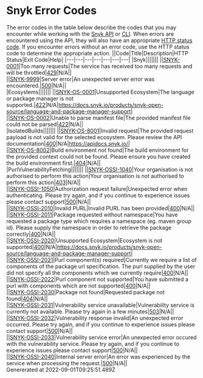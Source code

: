 # Snyk Error Codes
  The error codes in the table below describe the codes that you may encounter while working with the [Snyk API](../snyk-api-info/README.md) or [CLI](../snyk-cli/README.md). When errors are encountered using the API, they will also have an appropriate [HTTP status code](https://en.wikipedia.org/wiki/List_of_HTTP_status_codes). If you encounter errors without an error code, use the HTTP status code to determine the appropriate action.
  ||Code|Title|Description|HTTP Status|Exit Code|Help|
  |---|---|---|---|---|---|---|
|Snyk|||||||
||[SNYK-0001](#snyk-0001)|Too many requests|The service has received too many requests and will be throttled|[429](https://developer.mozilla.org/en-US/docs/Web/HTTP/Status/429)|N/A||    
||[SNYK-9999](#snyk-9999)|Server error|An unexpected server error was encountered.|[500](https://developer.mozilla.org/en-US/docs/Web/HTTP/Status/500)|N/A||    
|Ecosystems|||||||
||[SNYK-OS-0001](#snyk-os-0001)|Unsupported Ecosystem|The language or package manager is not supported.|[422](https://developer.mozilla.org/en-US/docs/Web/HTTP/Status/422)|N/A|https://docs.snyk.io/products/snyk-open-source/language-and-package-manager-support|    
||[SNYK-OS-0002](#snyk-os-0002)|Unable to parse manifest file|The provided manifest file could not be parsed|[422](https://developer.mozilla.org/en-US/docs/Web/HTTP/Status/422)|N/A||    
|IsolatedBuilds|||||||
||[SNYK-OS-8001](#snyk-os-8001)|Invalid request|The provided request payload is not valid for the selected ecosystem. Please review the API documentation|[400](https://developer.mozilla.org/en-US/docs/Web/HTTP/Status/400)|N/A|https://apidocs.snyk.io/|    
||[SNYK-OS-8002](#snyk-os-8002)|Build environment not found|The build environment for the provided context could not be found. Please ensure you have created the build environment first.|[404](https://developer.mozilla.org/en-US/docs/Web/HTTP/Status/404)|N/A||    
|PurlVulnerabilityFetching|||||||
||[SNYK-OSSI-1040](#snyk-ossi-1040)|Your organisation is not authorised to perform this action|Your organisation is not authorised to perform this action|[403](https://developer.mozilla.org/en-US/docs/Web/HTTP/Status/403)|N/A||    
||[SNYK-OSSI-1050](#snyk-ossi-1050)|Authorization request failure|Unexpected error when authenticating. Please try again, and if you continue to experience issues please contact support|[500](https://developer.mozilla.org/en-US/docs/Web/HTTP/Status/500)|N/A||    
||[SNYK-OSSI-2010](#snyk-ossi-2010)|Invalid PURL|Invalid PURL has been provided|[400](https://developer.mozilla.org/en-US/docs/Web/HTTP/Status/400)|N/A||    
||[SNYK-OSSI-2011](#snyk-ossi-2011)|Package requested without namespace|You have requested a package type which requires a namespace (eg. maven group id). Please supply the namespace in order to retrieve the package correctly|[400](https://developer.mozilla.org/en-US/docs/Web/HTTP/Status/400)|N/A||    
||[SNYK-OSSI-2020](#snyk-ossi-2020)|Unsupported Ecosystem|Ecosystem is not supported|[400](https://developer.mozilla.org/en-US/docs/Web/HTTP/Status/400)|N/A|https://docs.snyk.io/products/snyk-open-source/language-and-package-manager-support|    
||[SNYK-OSSI-2021](#snyk-ossi-2021)|Purl component(s) required|Currently we require a list of components of the package url specification. The purl supplied by the user did not specify all the components which we currently require|[400](https://developer.mozilla.org/en-US/docs/Web/HTTP/Status/400)|N/A||    
||[SNYK-OSSI-2022](#snyk-ossi-2022)|Purl component not supported|You have submitted a purl with components which are not supported|[400](https://developer.mozilla.org/en-US/docs/Web/HTTP/Status/400)|N/A||    
||[SNYK-OSSI-2030](#snyk-ossi-2030)|Package not found|Requested package not found|[404](https://developer.mozilla.org/en-US/docs/Web/HTTP/Status/404)|N/A||    
||[SNYK-OSSI-2031](#snyk-ossi-2031)|Vulnerability service unavailable|Vulnerability service is currently not available. Please try again in a few minutes|[503](https://developer.mozilla.org/en-US/docs/Web/HTTP/Status/503)|N/A||    
||[SNYK-OSSI-2032](#snyk-ossi-2032)|Vulnerability response invalid|An unexpected error occurred. Please try again, and if you continue to experience issues please contact support|[500](https://developer.mozilla.org/en-US/docs/Web/HTTP/Status/500)|N/A||    
||[SNYK-OSSI-2033](#snyk-ossi-2033)|Vulnerability service error|An unexpected error occured with the vulnerability service. Please try again, and if you continue to experience issues please contact support|[500](https://developer.mozilla.org/en-US/docs/Web/HTTP/Status/500)|N/A||    
||[SNYK-OSSI-2040](#snyk-ossi-2040)|Internal server error|An error was experienced by the service when processing the request.|[500](https://developer.mozilla.org/en-US/docs/Web/HTTP/Status/500)|N/A||    
Genererated at 2022-09-01T09:25:51.489Z